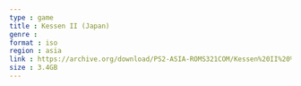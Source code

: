 ```yaml
---
type : game
title : Kessen II (Japan)
genre : 
format : iso
region : asia
link : https://archive.org/download/PS2-ASIA-ROMS321COM/Kessen%20II%20%28Japan%29.7z
size : 3.4GB
---
```

